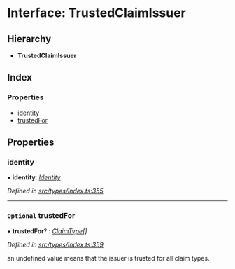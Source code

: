# Interface: TrustedClaimIssuer

## Hierarchy

* **TrustedClaimIssuer**

## Index

### Properties

* [identity](trustedclaimissuer.md#identity)
* [trustedFor](trustedclaimissuer.md#optional-trustedfor)

## Properties

###  identity

• **identity**: *[Identity](../classes/identity.md)*

*Defined in [src/types/index.ts:355](https://github.com/PolymathNetwork/polymesh-sdk/blob/959efb76/src/types/index.ts#L355)*

___

### `Optional` trustedFor

• **trustedFor**? : *[ClaimType](../enums/claimtype.md)[]*

*Defined in [src/types/index.ts:359](https://github.com/PolymathNetwork/polymesh-sdk/blob/959efb76/src/types/index.ts#L359)*

an undefined value means that the issuer is trusted for all claim types.
